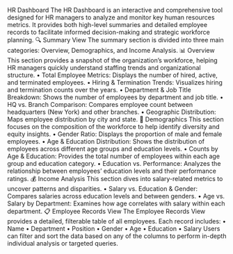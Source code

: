 HR Dashboard
The HR Dashboard is an interactive and comprehensive tool designed for HR managers to analyze and monitor key human resources metrics. It provides both high-level summaries and detailed employee records to facilitate informed decision-making and strategic workforce planning.
🔍 Summary View
The summary section is divided into three main categories: Overview, Demographics, and Income Analysis.
📊 Overview
This section provides a snapshot of the organization’s workforce, helping HR managers quickly understand staffing trends and organizational structure.
•	Total Employee Metrics: Displays the number of hired, active, and terminated employees.
•	Hiring & Termination Trends: Visualizes hiring and termination counts over the years.
•	Department & Job Title Breakdown: Shows the number of employees by department and job title.
•	HQ vs. Branch Comparison: Compares employee count between headquarters (New York) and other branches.
•	Geographic Distribution: Maps employee distribution by city and state.
👥 Demographics
This section focuses on the composition of the workforce to help identify diversity and equity insights.
•	Gender Ratio: Displays the proportion of male and female employees.
•	Age & Education Distribution: Shows the distribution of employees across different age groups and education levels.
•	Counts by Age & Education: Provides the total number of employees within each age group and education category.
•	Education vs. Performance: Analyzes the relationship between employees’ education levels and their performance ratings.
💰 Income Analysis
This section dives into salary-related metrics to uncover patterns and disparities.
•	Salary vs. Education & Gender: Compares salaries across education levels and between genders.
•	Age vs. Salary by Department: Examines how age correlates with salary within each department.
📋 Employee Records View
The Employee Records View provides a detailed, filterable table of all employees. Each record includes:
•	Name
•	Department
•	Position
•	Gender
•	Age
•	Education
•	Salary
Users can filter and sort the data based on any of the columns to perform in-depth individual analysis or targeted queries.

